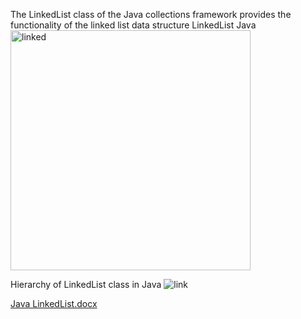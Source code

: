 The LinkedList class of the Java collections framework provides the functionality of the linked list data structure 
LinkedList Java
<img width="384" alt="linked" src="https://user-images.githubusercontent.com/83684733/152988452-0d28bc8a-825a-4996-88bd-0a8c6e48ef2c.png">

Hierarchy of LinkedList class in Java
![link](https://user-images.githubusercontent.com/83684733/152989251-0049bee0-2f82-45dc-857f-0771a0ee2a50.png)




 [Java LinkedList.docx](https://github.com/vaishnavi3421/Java-LinkedList/files/8023833/Java.LinkedList.docx)

